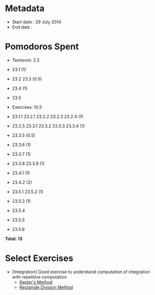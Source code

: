 Metadata
=========

- Start date : 29 July 2014
- End date :

Pomodoros Spent
===============

- Textwork: 2.5
- 23.1 (1)
- 23.2 23.3 (0.5)
- 23.4 (1)
- 23.5

- Exercises: 10.5
- 23.1.1 23.2.1 23.2.2 23.2.3 23.2.4 (1)
- 23.2.5 23.3.1 23.3.2 23.3.3 23.3.4 (1)
- 23.3.5 (0.5)
- 23.3.6 (1)
- 23.3.7 (1)
- 23.3.8 23.3.9 (1)
- 23.4.1 (1)
- 23.4.2 (2)
- 23.5.1 23.5.2 (1)
- 23.5.3 (1)
- 23.5.4
- 23.5.5
- 23.5.6

**Total: 13**


Select Exercises
================
- [Integration] Good exercise to understand computation of integration with repetitive computation
    - [Kepler's Method](http://htdp.org/2003-09-26/Book/curriculum-Z-H-29.html#node_thm_23.4.1)
    - [Rectangle Division Method](http://htdp.org/2003-09-26/Book/curriculum-Z-H-29.html#node_thm_23.4.1)